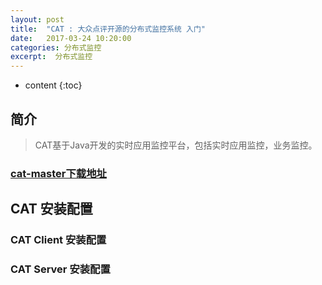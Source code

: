 ```yaml
---
layout: post
title:  "CAT : 大众点评开源的分布式监控系统 入门"
date:   2017-03-24 10:20:00
categories: 分布式监控
excerpt:  分布式监控 
---
```


* content
{:toc}

##  简介  

> CAT基于Java开发的实时应用监控平台，包括实时应用监控，业务监控。
  
### [cat-master下载地址](http://pan.baidu.com/s/1c9wvzK)
  
  
##  CAT  安装配置    
  
### CAT  Client  安装配置  
 
 ### CAT Server  安装配置  
